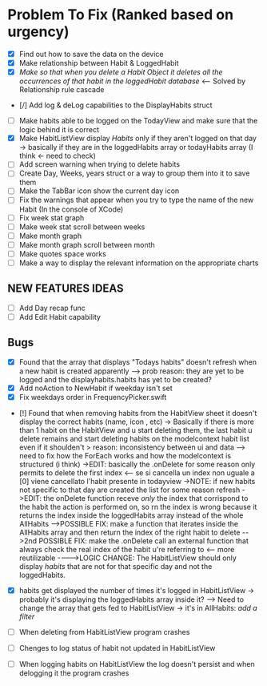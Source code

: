 # Problem To Fix (Ranked based on urgency)

- [x] Find out how to save the data on the device
- [x] Make relationship between Habit & LoggedHabit
- [x] _Make so that when you delete a Habit Object it deletes all the occurrences of that habit in the loggedHabit database_ <-- Solved by Relationship rule cascade
- [/] Add log & deLog capabilities to the DisplayHabits struct
- [ ] Make habits able to be logged on the TodayView and make sure that the logic behind it is correct
- [x] Make HabitListView display _Habits_ only if they aren't logged on that day
      -> basically if they are in the loggedHabits array or todayHabits array (I think <- need to check)
- [ ] Add screen warning when trying to delete habits
- [ ] Create Day, Weeks, years struct or a way to group them into it to save them
- [ ] Make the TabBar icon show the current day icon
- [ ] Fix the warnings that appear when you try to type the name of the new Habit (In the console of XCode)
- [ ] Fix week stat graph
- [ ] Make week stat scroll between weeks
- [ ] Make month graph
- [ ] Make month graph scroll between month
- [ ] Make quotes space works
- [ ] Make a way to display the relevant information on the appropriate charts

## NEW FEATURES IDEAS

- [ ] Add Day recap func
- [ ] Add Edit Habit capability

## Bugs

- [x] Found that the array that displays "Todays habits" doesn't refresh when a new habit is created apparently
      --> prob reason: they are yet to be logged and the displayhabits.habits has yet to be created?
- [x] Add noAction to NewHabit if weekday isn't set
- [x] Fix weekdays order in FrequencyPicker.swift
- [!] Found that when removing habits from the HabitView sheet it doesn't display the correct habits (name, icon , etc)
  -> Basically if there is more than 1 habit on the HabitView and u start deleting them, the last habit u delete remains and start deleting
  habits on the modelcontext habit list even if it shoulden't > reason: inconsistency between ui and data --> need to fix how the ForEach works and
  how the modelcontext is structured (i think)
  ->EDIT: basically the .onDelete for some reason only permits to delete the first index <-- se si cancella un index non uguale a [0] viene cancellato l'habit presente in todayview
  ->NOTE: if new habits not specific to that day are created the list for some reason refresh
  ->EDIT: the onDelete function receve _only_ the index that corrispond to the habit the action is performed on, so rn the index is wrong because it returns the index
  inside the loggedHabits array instead of the whole AllHabits
  -->POSSIBLE FIX: make a function that iterates inside the AllHabits array and then return the index of the right habit to delete
  -->2nd POSSIBLE FIX: make the .onDelete call an external function that always check the real index of the habit u're referring to <-- more reutilizable
  ---->LOGIC CHANGE: The HabitListView should only display _habits_ that are not for that specific day and not the loggedHabits.

- [x] habits get displayed the number of times it's logged in HabitListView -> probably it's displaying the loggedHabits array inside it?
      --> Need to change the array that gets fed to HabitListView -> it's in AllHabits: _add a filter_

- [ ] When deleting from HabitListView program crashes
- [ ] Chenges to log status of habit not updated in HabitListView
- [ ] When logging habits on HabitListView the log doesn't persist and when delogging it the program crashes

